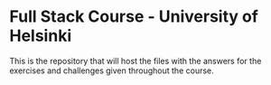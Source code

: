 # Full Stack Course - University of Helsinki

This is the repository that will host the files with the answers for the exercises and challenges given throughout the course.